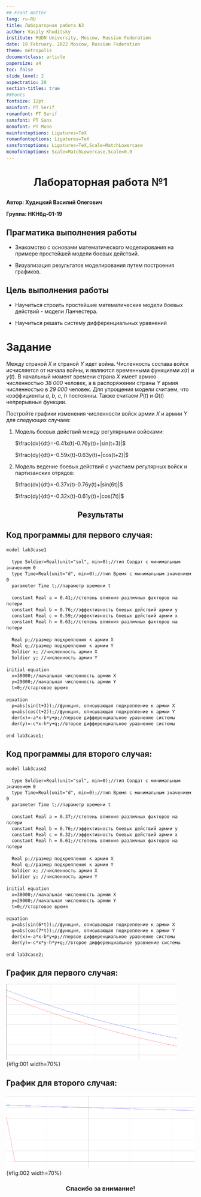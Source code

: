 ```yaml
---
## Front matter
lang: ru-RU
title: Лабораторная работа №3
author: Vasily Khuditsky
institute: RUDN University, Moscow, Russian Federation
date: 19 February, 2022 Moscow, Russian Federation
theme: metropolis
documentclass: article
papersize: a4
toc: false
slide_level: 2
aspectratio: 20
section-titles: true
##Fonts
fontsize: 12pt
mainfont: PT Serif
romanfont: PT Serif
sansfont: PT Sans
monofont: PT Mono
mainfontoptions: Ligatures=TeX
romanfontoptions: Ligatures=TeX
sansfontoptions: Ligatures=TeX,Scale=MatchLowercase
monofontoptions: Scale=MatchLowercase,Scale=0.9
---
```








# <p style="text-align: center;">Лабораторная работа №1</p>



**Автор: Худицкий Василий Олегович**

**Группа: НКНбд-01-19**

<div style="page-break-after: always;">

## Прагматика выполнения работы

- Знакомство с основами математического моделирования на примере простейшей модели боевых действий.

- Визуализация результатов моделирования путем построения графиков.</div>

  <div style="page-break-after: always;">

## Цель выполнения работы


- Научиться строить простейшие математические модели боевых действий - модели Ланчестера.

- Научиться решать систему дифференциальных уравнений</div>

  <div style="page-break-after: always;">
  
  
# Задание

Между страной $X$ и страной $Y$ идет война. Численность состава войск исчисляется от начала войны, и являются временными функциями $x(t)$ и $y(t)$. В начальный момент времени страна $X$ имеет армию численностью *38 000* человек, а в распоряжении страны $Y$ армия численностью в *29 000* человек. Для упрощения модели считаем, что коэффициенты $a$, $b$, $c$, $h$ постоянны. Также считаем $P(t)$ и $Q(t)$ непрерывные функции.

Постройте графики изменения численности войск армии $X$ и армии $Y$ для следующих случаев:

1. Модель боевых действий между регулярными войсками:

   $\frac{dx}{dt}=-0.41x(t)-0.76y(t)+|sin(t+3)|$

   $\frac{dy}{dt}=-0.59x(t)-0.63y(t)+|cos(t+2)|$

2. Модель ведение боевых действий с участием регулярных войск и партизанских отрядов:

   $\frac{dx}{dt}=-0.37x(t)-0.76y(t)+|sin(6t)|$

   $\frac{dy}{dt}=-0.32x(t)-0.61y(t)+|cos(7t)|$</div>

  <div style="page-break-after: always;">

## <p style="text-align: center;">Результаты</p></div> 

  <div style="page-break-after: always;">

## Код программы для первого случая:

   ```Modelica
   model lab3case1
   
     type Soldier=Real(unit="sol", min=0);//тип Солдат с минимальным значением 0
     type Time=Real(unit="d", min=0);//тип Время с минимальным значением 0
     parameter Time t;//параметр времени t
   
     constant Real a = 0.41;//степень влияния различных факторов на потери
     constant Real b = 0.76;//эффективность боевых действий армии у
     constant Real c = 0.59;//эффективность боевых действий армии х
     constant Real h = 0.63;//степень влияния различных факторов на потери
   
     Real p;//размер подкрепления к армии X
     Real q;//размер подкрепления к армии Y
     Soldier x; //численность армии X
     Soldier y; //численность армии Y
     
   initial equation
     x=38000;//начальная численность армии X
     y=29000;//начальная численность армии Y
     t=0;//стартовое время
     
   equation
     p=abs(sin(t+3));//функция, описывающая подкрепление к армии X
     q=abs(cos(t+2));//функция, описывающая подкрепление к армии Y
     der(x)=-a*x-b*y+p;//первое дифференциальное уравнение системы
     der(y)=-c*x-h*y+q;//второе дифференциальное уравнение системы
   
   end lab3case1;
   
   ```

  <div style="page-break-after: always;">

## Код программы для второго случая:

   ```Modelica
   model lab3case2
   
     type Soldier=Real(unit="sol", min=0);//тип Солдат с минимальным значением 0
     type Time=Real(unit="d", min=0);//тип Время с минимальным значением 0
     parameter Time t;//параметр времени t
   
     constant Real a = 0.37;//степень влияния различных факторов на потери
     constant Real b = 0.76;//эффективность боевых действий армии у
     constant Real c = 0.32;//эффективность боевых действий армии х
     constant Real h = 0.61;//степень влияния различных факторов на потери
   
     Real p;//размер подкрепления к армии X
     Real q;//размер подкрепления к армии Y
     Soldier x; //численность армии X
     Soldier y; //численность армии Y
     
   initial equation
     x=38000;//начальная численность армии X
     y=29000;//начальная численность армии Y
     t=0;//стартовое время
     
   equation
     p=abs(sin(6*t));//функция, описывающая подкрепление к армии X
     q=abs(cos(7*t));//функция, описывающая подкрепление к армии Y
     der(x)=-a*x-b*y+p;//первое дифференциальное уравнение системы
     der(y)=-c*x*y-h*y+q;//второе дифференциальное уравнение системы
   
   end lab3case2;
   
   ```

  <div style="page-break-after: always;">

## График для первого случая:

![График для случая 1](image/1.png){#fig:001 width=70%} 

  <div style="page-break-after: always;">

 ## График для второго случая:
![График для случая 2](image/2.PNG){#fig:002 width=70%} 

  <div style="page-break-after: always;">
  

 ### <p style="text-align: center;">Спасибо за внимание!</p>